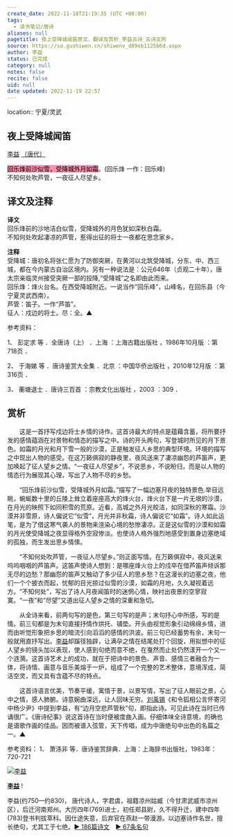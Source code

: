 ```yaml
---
create_date: 2022-11-18T21:19:35 (UTC +08:00)
tags:
  - 读书笔记/唐诗
aliases: null
pagetitle: 夜上受降城闻笛原文、翻译及赏析_李益古诗_古诗文网
source: https://so.gushiwen.cn/shiwenv_d89eb1125b6d.aspx
author: 李益
status: 已完成
category: null
notes: false
recite: false
uid: null
date updated: 2022-11-19 22:57
---
```


location:: 宁夏/灵武

## 夜上受降城闻笛

[李益](https://so.gushiwen.cn/authorv_da2cd14d14b1.aspx) [〔唐代〕](https://so.gushiwen.cn/shiwens/default.aspx?cstr=%e5%94%90%e4%bb%a3)

<mark style="background: #FF5582A6;">回乐烽前沙似雪，受降城外月如霜</mark>。(回乐烽 一作：回乐峰)\
不知何处吹芦管，一夜征人尽望乡。

## 译文及注释

**译文**\
回乐烽前的沙地洁白似雪，受降城外的月色犹如深秋白霜。\
不知何处吹起凄凉的芦管，惹得出征的将士一夜都在思念家乡。

**注释**\
受降城：唐初名将张仁愿为了防御突厥，在黄河以北筑受降城，分东、中、西三城，都在今内蒙古自治区境内。另有一种说法是：公元646年（贞观二十年），唐太宗亲临灵州接受突厥一部的投降,“受降城”之名即由此而来。\
回乐烽：烽火台名。在西受降城附近。一说当作“回乐峰”，山峰名，在回乐县（今宁夏灵武西南）。\
芦管：笛子。一作“芦笛”。\
征人：戍边的将士。尽：全。▲

参考资料：

1、 彭定求 等 ．全唐诗（上） ．上海 ：上海古籍出版社 ，1986年10月版 ：第718页 ．

2、 于海娣 等 ．唐诗鉴赏大全集 ．北京 ：中国华侨出版社 ，2010年12月版 ：第316页 ．

3、 蘅塘退士 ．唐诗三百首 ：宗教文化出版社 ，2003 ：309 ．

## 赏析

　　这是一首抒写戍边将士乡情的诗作。这首诗最大的特点是蕴藉含蓄，将所要抒发的感情蕴涵在对景物和情态的描写之中。诗的开头两句，写登城时所见的月下景色。如霜的月光和月下雪一般的沙漠，正是触发征人乡思的典型环境。环境的描写之中现出人物的感受。在这万籁俱寂的静夜里，夜风送来了凄凉幽怨的芦笛声，更加唤起了征人望乡之情。“一夜征人尽望乡”，不说思乡，不说盼归，而是以人物的情态行为展现其心理，写出了人物不尽的乡愁。

　　“回乐烽前沙似雪，受降城外月如霜。”描写了一幅边塞月夜的独特景色.举目远眺，蜿蜒数十里的丘陵上耸立着座座高大的烽火台，烽火台下是一片无垠的沙漠，在月光的映照下如同积雪的荒原。近看，高城之外月光皎洁，如同深秋的寒霜。沙漠并非雪原，诗人偏说它“似雪”，月光并非秋霜，诗人偏说它“如霜”。诗人如此运笔，是为了借这寒气袭人的景物来渲染心境的愁惨凄凉。正是这似雪的沙漠和如霜的月光使受降城之夜显得格外空寂惨淡。也使诗人格外强烈地感受到置身边塞绝域的孤独，而生发出思乡情愫。

　　“不知何处吹芦管，一夜征人尽望乡。”则正面写情。在万籁俱寂中，夜风送来呜呜咽咽的芦笛声。这笛声使诗人想到：是哪座烽火台上的戍卒在借芦笛声倾诉那无尽的边愁？那幽怨的笛声又触动了多少征人的思乡愁？在这漫长的边塞之夜，他们一个个披衣而起，忧郁的目光掠过似雪的沙漠，如霜的月地，久久凝视着远方。“不知何处”，写出了诗人月夜闻笛时的迷惘心情，映衬出夜景的空寥寂寞。“一夜”和“尽望”又道出征人望乡之情的深重和急切。

　　从全诗来看，前两句写的是色，第三句写的是声；末句抒心中所感，写的是情。前三句都是为末句直接抒情作烘托、铺垫。开头由视觉形象引动绵绵乡情，进而由听觉形象把乡思的暗流引向滔滔的感情的洪波。前三句已经蓄势有余，末句一般就用直抒写出。[李益](https://so.gushiwen.cn/authorv_da2cd14d14b1.aspx)却蹊径独辟，让满孕之情在结尾处打个回旋，用拟想中的征人望乡的镜头加以表现，使人感到句绝而意不绝，在戛然而止处仍然漾开一个又一个涟漪。这首诗艺术上的成功，就在于把诗中的景色、声音、感情三者融合为一体，将诗情、画意与音乐美熔于一炉，组成了一个完整的艺术整体，意境浑成，简洁空灵，而又具有含蕴不尽的特点。

　　这首诗语言优美，节奏平缓，寓情于景，以景写情，写出了征人眼前之景，心中之情，感人肺腑。诗意婉曲深远，让人回味无穷。[刘禹锡](https://so.gushiwen.cn/authorv_e3c4e8cf2646.aspx)《和令狐相公言怀寄河中杨少尹》中提到李益，有“边月空悲芦管秋”句，即指此诗。可见此诗在当时已传诵很广。《唐诗纪事》说这首诗在当时便被度曲入画。仔细体味全诗意境，的确也是谱歌作画的佳品。因而被谱入弦管，天下传唱，成为中唐绝句中出色的名篇之一。▲

参考资料：
1、 萧涤非 等．唐诗鉴赏辞典．上海：上海辞书出版社，1983年：720-721

[![李益](https://song.gushiwen.cn/authorImg/liyi.jpg)](https://so.gushiwen.cn/authorv_da2cd14d14b1.aspx)

[**李益**](https://so.gushiwen.cn/authorv_da2cd14d14b1.aspx) !

李益(约750—约830)， 唐代诗人，字君虞，祖籍凉州姑臧（今甘肃武威市凉州区），后迁河南郑州。大历四年(769)进士，初任郑县尉，久不得升迁，建中四年(783)登书判拔萃科。因仕途失意，后弃官在燕赵一带漫游。以边塞诗作名世，擅长绝句，尤其工于七绝。[► 186篇诗文](https://so.gushiwen.cn/shiwens/default.aspx?astr=%e6%9d%8e%e7%9b%8a)　[► 67条名句](https://so.gushiwen.cn/mingjus/default.aspx?astr=%e6%9d%8e%e7%9b%8a)
